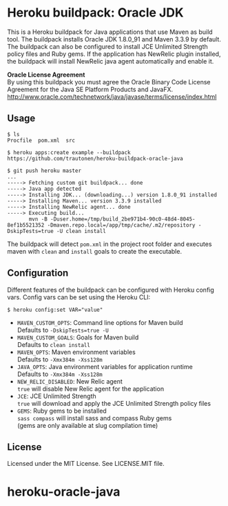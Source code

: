 Heroku buildpack: Oracle JDK
============================

This is a Heroku buildpack for Java applications that use Maven as build tool.
The buildpack installs Oracle JDK 1.8.0_91 and Maven 3.3.9 by default. The
buildpack can also be configured to install JCE Unlimited Strength policy
files and Ruby gems. If the application has NewRelic plugin installed, the
buildpack will install NewRelic java agent automatically and enable it.

**Oracle License Agreement**  
By using this buildpack you must agree the Oracle Binary Code License
Agreement for the Java SE Platform Products and JavaFX.  
http://www.oracle.com/technetwork/java/javase/terms/license/index.html

Usage
-----

    $ ls
    Procfile  pom.xml  src

    $ heroku apps:create example --buildpack https://github.com/trautonen/heroku-buildpack-oracle-java

    $ git push heroku master
    ...
    -----> Fetching custom git buildpack... done
    -----> Java app detected
    -----> Installing JDK... (downloading...) version 1.8.0_91 installed
    -----> Installing Maven... version 3.3.9 installed
    -----> Installing NewRelic agent... done
    -----> Executing build...
           mvn -B -Duser.home=/tmp/build_2be971b4-90c0-48d4-8045-8ef1b5521352 -Dmaven.repo.local=/app/tmp/cache/.m2/repository -DskipTests=true -U clean install

The buildpack will detect `pom.xml` in the project root folder and executes
maven with `clean` and  `install` goals to create the executable.


Configuration
-------------

Different features of the buildpack can be configured with Heroku config vars.
Config vars can be set using the Heroku CLI:

    $ heroku config:set VAR="value"

* `MAVEN_CUSTOM_OPTS`: Command line options for Maven build  
  Defaults to `-DskipTests=true -U`
* `MAVEN_CUSTOM_GOALS`: Goals for Maven build  
  Defaults to `clean install`
* `MAVEN_OPTS`: Maven environment variables  
  Defaults to `-Xmx384m -Xss128m`
* `JAVA_OPTS`: Java environment variables for application runtime  
  Defaults to `-Xmx384m -Xss128m`
* `NEW_RELIC_DISABLED`: New Relic agent  
  `true` will disable New Relic agent for the application
* `JCE`: JCE Unlimited Strength  
  `true` will download and apply the JCE Unlimited Strength policy files
* `GEMS`: Ruby gems to be installed  
  `sass compass` will install sass and compass Ruby gems  
  (gems are only available at slug compilation time)


License
-------

Licensed under the MIT License. See LICENSE.MIT file.
# heroku-oracle-java
